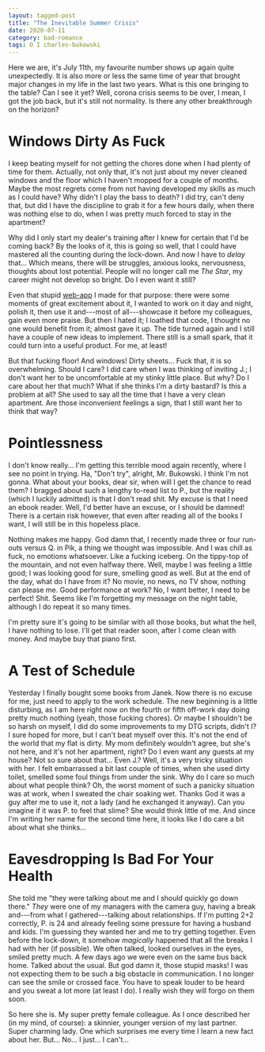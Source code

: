 ```yaml
---
layout: tagged-post
title: "The Inevitable Summer Crisis"
date: 2020-07-11
category: bad-romance
tags: O I charles-bukowski
---
```

Here we are, it's July 11th, my favourite number shows up again quite unexpectedly. It is also more or less the same time of year that brought major changes in my life in the last two years. What is this one bringing to the table? Can I see it yet? Well, corona crisis seems to be over, I mean, I got the job back, but it's still not normality. Is there any other breakthrough on the horizon?


Windows Dirty As Fuck
=====================

I keep beating myself for not getting the chores done when I had plenty of time for them. Actually, not only that, it's not just about my never cleaned windows and the floor which I haven't mopped for a couple of months. Maybe the most regrets come from not having developed my skills as much as I could have? Why didn't I play the bass to death? I did try, can't deny that, but did I have the discipline to grab it for a few hours daily, when there was nothing else to do, when I was pretty much forced to stay in the apartment?

Why did I only start my dealer's training after I knew for certain that I'd be coming back? By the looks of it, this is going so well, that I could have mastered all the counting during the lock-down. And now I have to _delay_ that... Which means, there will be struggles, anxious looks, nervousness, thoughts about lost potential. People will no longer call me _The Star_, my career might not develop so bright. Do I even want it still?

Even that stupid [web-app](https://itdoesnotmatter.github.io/dtg/) I made for that purpose: there were some moments of great excitement about it, I wanted to work on it day and night, polish it, then use it and---most of all---showcase it before my colleagues, gain even more praise. But then I hated it; I loathed that code, I thought no one would benefit from it; almost gave it up. The tide turned again and I still have a couple of new ideas to implement. There still is a small spark, that it could turn into a useful product. For me, at least!

But that fucking floor! And windows! Dirty sheets... Fuck that, it is so overwhelming. Should I care? I did care when I was thinking of inviting J.; I don't want her to be uncomfortable at my stinky little place. But why? Do I care about her that much? What if she thinks I'm a dirty bastard? Is this a problem at all? She used to say all the time that I have a very clean apartment. Are those inconvenient feelings a sign, that I still want her to think that way?


Pointlessness
=============

I don't know really... I'm getting this terrible mood again recently, where I see no point in trying. Ha, "Don't try", alright, Mr. Bukowski. I think I'm not gonna. What about your books, dear sir, when will I get the chance to read them? I bragged about such a lengthy to-read list to P., but the reality (which I luckily admitted) is that I don't read shit. My excuse is that I need an ebook reader. Well, I'd better have an excuse, or I should be damned! There is a certain risk however, that even after reading all of the books I want, I will still be in this hopeless place.

Nothing makes me happy. God damn that, I recently made three or four run-outs versus Q. in Pik, a thing we thought was impossible. And I was chill as fuck, no emotions whatsoever. Like a fucking iceberg. On the tippy-top of the mountain, and not even halfway there. Well, maybe I was feeling a little good; I was looking good for sure, smelling good as well. But at the end of the day, what do I have from it? No movie, no news, no TV show, nothing can please me. Good performance at work? No, I want better, I need to be perfect! Shit. Seems like I'm forgetting my message on the night table, although I do repeat it so many times.

I'm pretty sure it's going to be similar with all those books, but what the hell, I have nothing to lose. I'll get that reader soon, after I come clean with money. And maybe buy that piano first.


A Test of Schedule
==================

Yesterday I finally bought some books from Janek. Now there is no excuse for me, just need to apply to the work schedule. The new beginning is a little disturbing, as I am here right now on the fourth or fifth off-work day doing pretty much nothing (yeah, those fucking chores). Or maybe I shouldn't be so harsh on myself, I did do some improvements to my DTG scripts, didn't I? I sure hoped for more, but I can't beat myself over this. It's not the end of the world that my flat is dirty. My mom definitely wouldn't agree, but she's not here, and it's not her apartment, right? Do I even want any guests at my house? Not so sure about that... Even J.? Well, it's a very tricky situation with her. I felt embarrassed a bit last couple of times, when she used dirty toilet, smelled some foul things from under the sink. Why do I care so much about what people think? Oh, the worst moment of such a panicky situation was at work, when I sweated the chair soaking wet. Thanks God it was a guy after me to use it, not a lady (and he exchanged it anyway). Can you imagine if it was P. to feel that slime? She would think little of me. And since I'm writing her name for the second time here, it looks like I do care a bit about what she thinks...


Eavesdropping Is Bad For Your Health
====================================

She told me "they were talking about me and I should quickly go down there." _They_ were one of my managers with the camera guy, having a break and---from what I gathered---talking about relationships. If I'm putting 2+2 correctly, P. is 24 and already feeling some pressure for having a husband and kids. I'm guessing they wanted her and me to try getting together. Even before the lock-down, it somehow _magically_ happened that all the breaks I had with her (if possible). We often talked, looked ourselves in the eyes, smiled pretty much. A few days ago we were even on the same bus back home. Talked about the usual. But god damn it, those stupid masks! I was not expecting them to be such a big obstacle in communication. I no longer can see the smile or crossed face. You have to speak louder to be heard and you sweat a lot more (at least I do). I really wish they will forgo on them soon.

So here she is. My super pretty female colleague. As I once described her (in my mind, of course): a skinnier, younger version of my last partner. Super charming lady. One which surprises me every time I learn a new fact about her. But... No... I just... I can't...
